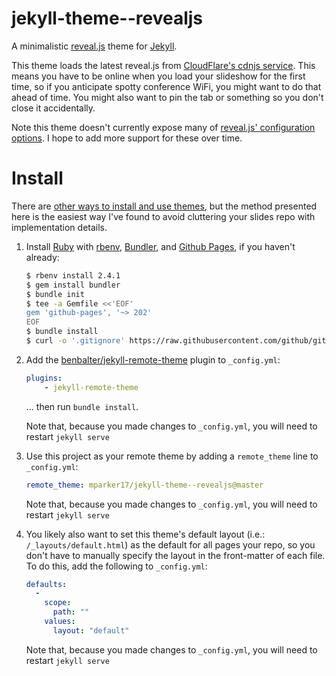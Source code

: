 # jekyll-theme--revealjs

A minimalistic [reveal.js][revealjs] theme for [Jekyll][jekyll].

This theme loads the latest reveal.js from [CloudFlare's cdnjs service][cdnjs]. This means you have to be online when you load your slideshow for the first time, so if you anticipate spotty conference WiFi, you might want to do that ahead of time. You might also want to pin the tab or something so you don't close it accidentally.

Note this theme doesn't currently expose many of [reveal.js' configuration options][revealjs-config]. I hope to add more support for these over time.

[revealjs]: https://revealjs.com
[jekyll]: https://jekyllrb.com
[cdnjs]: https://cdnjs.com
[revealjs-config]: https://github.com/hakimel/reveal.js#configuration

# Install

There are [other ways to install and use themes][jekyll-themes], but the method presented here is the easiest way I've found to avoid cluttering your slides repo with implementation details.

1. Install [Ruby][ruby] with [rbenv][rbenv], [Bundler][bundler], and [Github Pages][github-pages], if you haven't already:
    ```bash
    $ rbenv install 2.4.1
    $ gem install bundler
    $ bundle init
    $ tee -a Gemfile <<'EOF'
    gem 'github-pages', '~> 202'
    EOF
    $ bundle install
    $ curl -o '.gitignore' https://raw.githubusercontent.com/github/gitignore/master/Jekyll.gitignore
    ```
2. Add the [benbalter/jekyll-remote-theme][benbalter-jekyll-remote-theme] plugin to `_config.yml`:

    ```yml
    plugins:
        - jekyll-remote-theme
    ```

    ... then run `bundle install`.

    Note that, because you made changes to `_config.yml`, you will need to restart `jekyll serve`

3. Use this project as your remote theme by adding a `remote_theme` line to `_config.yml`:

    ```yml
    remote_theme: mparker17/jekyll-theme--revealjs@master
    ```

    Note that, because you made changes to `_config.yml`, you will need to restart `jekyll serve`

4. You likely also want to set this theme's default layout (i.e.: `/_layouts/default.html`) as the default for all pages your repo, so you don't have to manually specify the layout in the front-matter of each file. To do this, add the following to `_config.yml`:

    ```yml
    defaults:
      -
        scope:
          path: ""
        values:
          layout: "default"
    ```

    Note that, because you made changes to `_config.yml`, you will need to restart `jekyll serve`

[jekyll-themes]: https://jekyllrb.com/docs/themes/
[ruby]: https://www.ruby-lang.org
[rbenv]: https://github.com/rbenv/rbenv
[bundler]: https://bundler.io
[github-pages]: https://github.com/github/pages-gem
[benbalter-jekyll-remote-theme]: https://github.com/benbalter/jekyll-remote-theme
